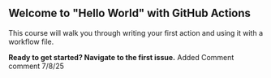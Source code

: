 ## Welcome to "Hello World" with GitHub Actions

This course will walk you through writing your first action and using it with a workflow file. 

**Ready to get started? Navigate to the first issue.**
Added Comment comment 7/8/25

